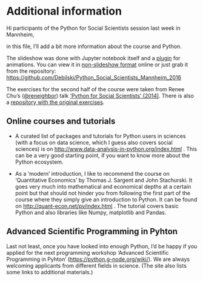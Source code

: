 
# Additional information

Hi participants of the Python for Social Scientists session last week in Mannheim,

in this file, I’ll add a bit more information about the course and Python.

The slideshow was done with Jupyter notebook itself and a [plugin](https://github.com/damianavila/RISE) for animations. You can view it in [non-slideshow format](https://github.com/Debilski/Python_Social_Scientists_Mannheim_2016/blob/master/Introduction-to-Python.ipynb) online or just grab it from the repository: https://github.com/Debilski/Python_Social_Scientists_Mannheim_2016



The exercises for the second half of the course were taken from Renee Chu’s ([@reneighbor](https://twitter.com/reneighbor)) talk [‘Python for Social Scientists’ (2014)](https://www.youtube.com/watch?v=5tk0Jv95FsQ). There is also a [repository with the original exercises](https://github.com/reneighbor/python-for-social-scientists).



## Online courses and tutorials

* A curated list of packages and tutorials for Python users in sciences (with a focus on data science, which I guess also covers social sciences) is on http://www.data-analysis-in-python.org/index.html . This can be a very good starting point, if you want to know more about the Python ecosystem.

* As a ‘modern’ introduction, I like to recommend the course on ‘Quantitative Economics’ by Thomas J. Sargent and John Stachurski. It goes very much into mathematical and economical depths at a certain point but that should not hinder you from following the first part of the course where they simply give an introduction to Python. It can be found on http://quant-econ.net/py/index.html . The tutorial covers basic Python and also libraries like Numpy, matplotlib and Pandas.



## Advanced Scientific Programming in Pyhton

Last not least, once you have looked into enough Python, I’d be happy if you applied for the next programming workshop ‘Advanced Scientific Programming in Pyhton’ (https://python.g-node.org/wiki/). We are always welcoming applicants from different fields in science. (The site also lists some links to additional materials.)


```python

```
